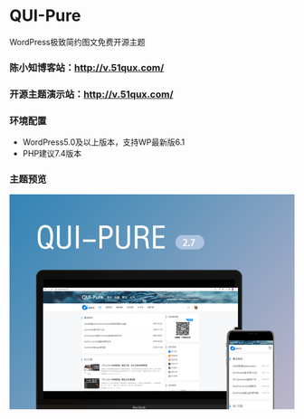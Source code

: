 # QUI-Pure
WordPress极致简约图文免费开源主题
### 陈小知博客站：http://v.51qux.com/
### 开源主题演示站：http://v.51qux.com/

### 环境配置
- WordPress5.0及以上版本，支持WP最新版6.1
- PHP建议7.4版本

### 主题预览
![QUI-Pure封面](https://github.com/GHchenjingqi/QUI-Pure/blob/main/screenshot.png)